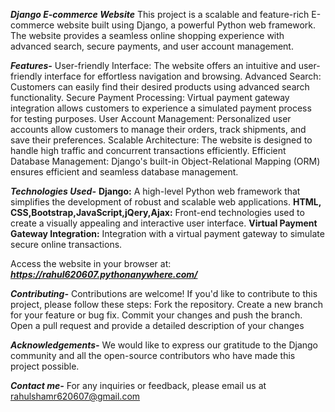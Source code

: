 ***Django E-commerce Website***
This project is a scalable and feature-rich E-commerce website built using Django, a powerful Python web framework. The website provides a 
seamless online shopping experience with advanced search, secure payments, and user account management.

***Features-***
User-friendly Interface: The website offers an intuitive and user-friendly interface for effortless navigation and browsing.
Advanced Search: Customers can easily find their desired products using advanced search functionality.
Secure Payment Processing:  Virtual payment gateway integration allows customers to experience a simulated payment process for testing purposes.
User Account Management: Personalized user accounts allow customers to manage their orders, track shipments, and save their preferences.
Scalable Architecture: The website is designed to handle high traffic and concurrent transactions efficiently.
Efficient Database Management: Django's built-in Object-Relational Mapping (ORM) ensures efficient and seamless database management.

***Technologies Used-***
**Django:** A high-level Python web framework that simplifies the development of robust and scalable web applications.
**HTML, CSS,Bootstrap,JavaScript,jQery,Ajax:** Front-end technologies used to create a visually appealing and interactive user interface.
**Virtual Payment Gateway Integration:** Integration with a virtual payment gateway to simulate secure online transactions.

Access the website in your browser at: ***https://rahul620607.pythonanywhere.com/***

***Contributing-***
Contributions are welcome! If you'd like to contribute to this project, please follow these steps:
Fork the repository.
Create a new branch for your feature or bug fix.
Commit your changes and push the branch.
Open a pull request and provide a detailed description of your changes

***Acknowledgements-***
We would like to express our gratitude to the Django community and all the open-source contributors who have made this project possible.

***Contact me-***
For any inquiries or feedback, please email us at rahulshamr620607@gmail.com
